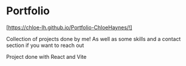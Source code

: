 # Portfolio

[https://chloe-lh.github.io/Portfolio-ChloeHaynes/!]

Collection of projects done by me! As well as some skills and a contact section if you want to reach out

Project done with React and Vite
